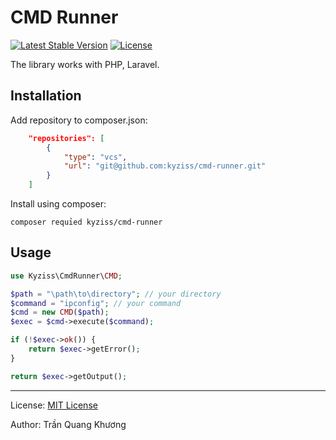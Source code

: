 # CMD Runner

[![Latest Stable Version](https://img.shields.io/badge/stable-v1.0.0-yellow.svg)](https://github.com/kyziss/cmd-runner/releases)
[![License](https://img.shields.io/badge/license-MIT-blue.svg)](https://github.com/kyziss/cmd-runner/blob/main/LICENSE)

The library works with PHP, Laravel.
## Installation

Add repository to composer.json:

```json
	"repositories": [
        {
            "type": "vcs",
            "url": "git@github.com:kyziss/cmd-runner.git"
        }
    ]
```

Install using composer:

```
composer requỉed kyziss/cmd-runner
```

## Usage

```php
use Kyziss\CmdRunner\CMD;

$path = "\path\to\directory"; // your directory
$command = "ipconfig"; // your command
$cmd = new CMD($path);
$exec = $cmd->execute($command);

if (!$exec->ok()) {
	return $exec->getError();
}

return $exec->getOutput();
```

---

License: [MIT License](LICENSE)

Author: Trần Quang Khương